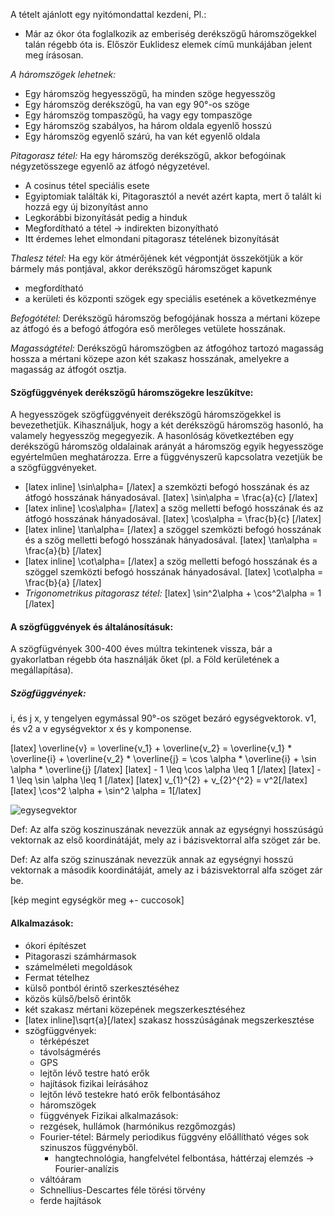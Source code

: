 A tételt ajánlott egy nyitómondattal kezdeni, Pl.:
 - Már az ókor óta foglalkozik az emberiség derékszögű háromszögekkel talán régebb óta is. Először Euklidesz elemek című munkájában jelent meg írásosan.

*A háromszögek lehetnek:*

- Egy háromszög hegyesszögű, ha minden szöge hegyesszög
- Egy háromszög derékszögű, ha van egy 90°-os szöge
- Egy háromszög tompaszögű, ha vagy egy tompaszöge
- Egy háromszög szabályos, ha három oldala egyenlő hosszú
- Egy háromszög egyenlő szárú, ha van két egyenlő oldala

*Pitagorasz tétel:* Ha egy háromszög derékszögű, akkor befogóinak négyzetösszege egyenlő az átfogó négyzetével.

- A cosinus tétel speciális esete
- Egyiptomiak találták ki, Pitagorasztól a nevét azért kapta, mert ő talált ki hozzá egy új bizonyítást anno
- Legkorábbi bizonyítását pedig a hinduk
- Megfordítható a tétel → indirekten bizonyítható
- Itt érdemes lehet elmondani pitagorasz tételének bizonyítását

*Thalesz tétel:* Ha egy kör átmérőjének két végpontját összekötjük a kör bármely más pontjával, akkor derékszögű háromszöget kapunk

- megfordítható
- a kerületi és központi szögek egy speciális esetének a következménye

*Befogótétel:* Derékszögű háromszög befogójának hossza a mértani közepe az átfogó és a befogó átfogóra eső merőleges vetülete hosszának.

*Magasságtétel:* Derékszögű háromszögben az átfogóhoz tartozó magasság hossza a mértani közepe azon két szakasz
hosszának, amelyekre a magasság az átfogót osztja.

#### Szögfüggvények derékszögű háromszögekre leszűkítve:

A hegyesszögek szögfüggvényeit derékszögű háromszögekkel is bevezethetjük. Kihasználjuk, hogy a két derékszögű háromszög hasonló, ha valamely hegyesszög megegyezik. A hasonlóság következtében egy derékszögű háromszög oldalainak arányát a háromszög egyik hegyesszöge egyértelműen meghatározza. Erre a függvényszerű kapcsolatra vezetjük be a szögfüggvényeket.

 - [latex inline] \sin\alpha= [/latex] a szemközti befogó hosszának és az átfogó hosszának hányadosával.
   [latex] \sin\alpha = \frac{a}{c} [/latex]
 - [latex inline] \cos\alpha= [/latex] a szög melletti befogó hosszának és az átfogó hosszának hányadosával.
   [latex] \cos\alpha = \frac{b}{c} [/latex]
 - [latex inline] \tan\alpha= [/latex] a szöggel szemközti befogó hosszának és a szög melletti befogó hosszának hányadosával.
   [latex] \tan\alpha = \frac{a}{b} [/latex]
 - [latex inline] \cot\alpha= [/latex] a szög melletti befogó hosszának és a szöggel szemközti befogó hosszának hányadosával.
   [latex] \cot\alpha = \frac{b}{a} [/latex]
 - *Trigonometrikus pitagorasz tétel:*
   [latex] \sin^2\alpha + \cos^2\alpha = 1 [/latex]

#### A szögfüggvények és általánosításuk:

A szögfügvények 300-400 éves múltra tekintenek vissza, bár a gyakorlatban régebb óta használják őket (pl. a Föld kerületének a megállapítása).

##### Szögfüggvények:

i, és j x, y tengelyen egymással 90°-os szöget bezáró egységvektorok. v1, és v2 a v egységvektor x és y komponense.

[latex] \overline{v} = \overline{v_1} + \overline{v_2} = \overline{v_1} * \overline{i} + \overline{v_2} * \overline{j} = \cos \alpha * \overline{i} + \sin \alpha * \overline{j}  [/latex]
[latex] - 1 \leq \cos \alpha \leq 1 [/latex]
[latex] - 1 \leq \sin \alpha \leq 1 [/latex]
[latex] v_{1}^{2} + v_{2}^{^2} = v^2[/latex]
[latex] \cos^2 \alpha + \sin^2 \alpha = 1[/latex]

![egysegvektor](http://i.imgur.com/uhc9uwP.png)

Def: Az alfa szög koszinuszának nevezzük annak az egységnyi hosszúságú vektornak az első koordinátáját, mely az i bázisvektorral alfa szöget zár be.

Def: Az alfa szög szinuszának nevezzük annak az egységnyi hosszú vektornak a második koordinátáját, amely az i bázisvektorral alfa szöget zár be.

[kép megint egységkör meg +- cuccosok]

#### Alkalmazások:

 - ókori építészet
 - Pitagoraszi számhármasok
 - számelméleti megoldások
 - Fermat tételhez
 - külső pontból érintő szerkesztéséhez
 - közös külső/belső érintők
 - két szakasz mértani közepének megszerkesztéséhez
 - [latex inline]\sqrt{a}[/latex] szakasz hosszúságának megszerkesztése
 - szögfüggvények:
   + térképészet
   + távolságmérés
   + GPS
   + lejtőn lévő testre ható erők
   + hajítások fizikai leírásához
   + lejtőn lévő testekre ható erők felbontásához
   - háromszögek
   - függvények
  Fizikai alkalmazások:
   - rezgések, hullámok (harmónikus rezgőmozgás)
   - Fourier-tétel: Bármely periodikus függvény előállítható véges sok szinuszos függvényből.
      - hangtechnológia, hangfelvétel felbontása, háttérzaj elemzés -> Fourier-analízis
   - váltóáram
   - Schnellius-Descartes féle törési törvény
   - ferde hajítások
